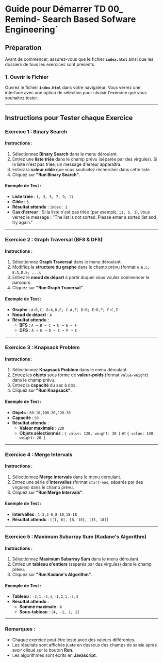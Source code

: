 # Guide pour Démarrer TD 00_ Remind- Search Based Sofware Engineering`

## Préparation

Avant de commencer, assurez-vous que le fichier **`index.html`** ainsi que les dossiers de tous les exercices sont présents.

### 1. Ouvrir le Fichier

Ouvrez le fichier **`index.html`** dans votre navigateur. Vous verrez une interface avec une option de sélection pour choisir l'exercice que vous souhaitez tester.

---

## Instructions pour Tester chaque Exercice

### Exercice 1 : Binary Search

#### Instructions :
1. Sélectionnez **Binary Search** dans le menu déroulant.
2. Entrez une **liste triée** dans le champ prévu (séparée par des virgules). Si la liste n'est pas triée, un message d'erreur apparaîtra.
3. Entrez la **valeur cible** que vous souhaitez rechercher dans cette liste.
4. Cliquez sur **"Run Binary Search"**.

#### Exemple de Test :
- **Liste triée** : `1, 3, 5, 7, 9, 11`
- **Cible** : `5`
- **Résultat attendu** : `Index: 2`
- **Cas d'erreur** : Si la liste n'est pas triée (par exemple, `11, 5, 3`), vous verrez le message : "The list is not sorted. Please enter a sorted list and try again."

---

### Exercice 2 : Graph Traversal (BFS & DFS)

#### Instructions :
1. Sélectionnez **Graph Traversal** dans le menu déroulant.
2. Modifiez la **structure du graphe** dans le champ prévu (format `A:B,C; B:A,D,E; ...`).
3. Entrez le **nœud de départ** à partir duquel vous voulez commencer le parcours.
4. Cliquez sur **"Run Graph Traversal"**.

#### Exemple de Test :
- **Graphe** : `A:B,C; B:A,D,E; C:A,F; D:B; E:B,F; F:C,E`
- **Nœud de départ** : `A`
- **Résultat attendu** :
  - **BFS** : `A → B → C → D → E → F`
  - **DFS** : `A → B → D → E → F → C`

---

### Exercice 3 : Knapsack Problem

#### Instructions :
1. Sélectionnez **Knapsack Problem** dans le menu déroulant.
2. Entrez les **objets** sous forme de **valeur-poids** (format `value-weight`) dans le champ prévu.
3. Entrez la **capacité** du sac à dos.
4. Cliquez sur **"Run Knapsack"**.

#### Exemple de Test :
- **Objets** : `60-10,100-20,120-30`
- **Capacité** : `50`
- **Résultat attendu** :
  - **Valeur maximale** : `220`
  - **Objets sélectionnés** : `{ value: 120, weight: 30 }` et `{ value: 100, weight: 20 }`

---

### Exercice 4 : Merge Intervals

#### Instructions :
1. Sélectionnez **Merge Intervals** dans le menu déroulant.
2. Entrez une série d'**intervalles** (format `start-end`, séparés par des virgules) dans le champ prévu.
3. Cliquez sur **"Run Merge Intervals"**.

#### Exemple de Test :
- **Intervalles** : `1-3,2-6,8-10,15-18`
- **Résultat attendu** : `[[1, 6], [8, 10], [15, 18]]`

---

### Exercice 5 : Maximum Subarray Sum (Kadane's Algorithm)

#### Instructions :
1. Sélectionnez **Maximum Subarray Sum** dans le menu déroulant.
2. Entrez un **tableau d'entiers** (séparés par des virgules) dans le champ prévu.
3. Cliquez sur **"Run Kadane's Algorithm"**.

#### Exemple de Test :
- **Tableau** : `-2,1,-3,4,-1,2,1,-5,4`
- **Résultat attendu** :
  - **Somme maximale** : `6`
  - **Sous-tableau** : `[4, -1, 2, 1]`

---

### Remarques :
- Chaque exercice peut être testé avec des valeurs différentes.
- Les résultats sont affichés juste en dessous des champs de saisie après avoir cliqué sur le bouton **Run**.
- Les algorithmes sont écrits en **Javascript**.
  
